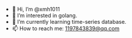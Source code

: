 - 👋 Hi, I’m @xmh1011
- 👀 I’m interested in golang.
- 🌱 I’m currently learning time-series database.
- 📫 How to reach me: 1197843839@qq.com

<!---
xmh1011/xmh1011 is a ✨ special ✨ repository because its `README.md` (this file) appears on your GitHub profile.
You can click the Preview link to take a look at your changes.
--->
